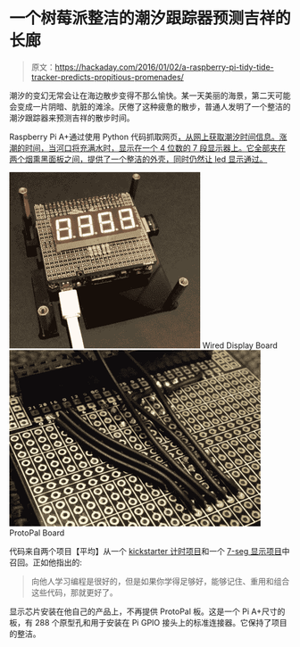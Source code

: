 # 一个树莓派整洁的潮汐跟踪器预测吉祥的长廊

> 原文：<https://hackaday.com/2016/01/02/a-raspberry-pi-tidy-tide-tracker-predicts-propitious-promenades/>

潮汐的变幻无常会让在海边散步变得不那么愉快。某一天美丽的海景，第二天可能会变成一片阴暗、肮脏的滩涂。厌倦了这种疲惫的散步，普通人发明了一个整洁的潮汐跟踪器来预测吉祥的散步时间。

Raspberry Pi A+通过使用 Python 代码抓取网页[，从网上获取潮汐时间信息。涨潮的时间，当河口将充满水时，显示在一个 4 位数的 7 段显示器上。它全部夹在两个烟熏黑面板之间，提供了一个整洁的外壳，同时仍然让 led 显示通过。](http://pastebin.com/rGr4PwEX)

 [![Wired Display Board](img/a050581af328b35dfe5782dbd79a94bd.png "High-tide-tracker-inside")](https://hackaday.com/2016/01/02/a-raspberry-pi-tidy-tide-tracker-predicts-propitious-promenades/high-tide-tracker-inside/) Wired Display Board [![ProtoPal Board](img/05d2048a5520701dcfe71beb82ff7359.png "ProtoPal-board-Soldering")](https://hackaday.com/2016/01/02/a-raspberry-pi-tidy-tide-tracker-predicts-propitious-promenades/protopal-board-soldering/) ProtoPal Board

代码来自两个项目【平均】从一个 [kickstarter 计时项目](http://raspi.tv/2014/programming-a-kickstarter-tracker-in-python-part-1)和一个 [7-seg 显示项目](http://raspi.tv/2015/how-to-drive-a-7-segment-display-directly-on-raspberry-pi-in-python)中召回。正如他指出的:

> 向他人学习编程是很好的，但是如果你学得足够好，能够记住、重用和组合这些代码，那就更好了。

显示芯片安装在他自己的产品上，不再提供 ProtoPal 板。这是一个 Pi A+尺寸的板，有 288 个原型孔和用于安装在 Pi GPIO 接头上的标准连接器。它保持了项目的整洁。